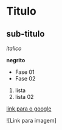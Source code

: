 # Titulo

## sub-titulo

*italico*

**negrito**

- Fase 01
- Fase 02


1) lista
2) lista 02

[link para o google](http://google.com)


![Link para imagem]
